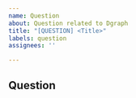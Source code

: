 ```yaml
---
name: Question
about: Question related to Dgraph
title: "[QUESTION] <Title>"
labels: question
assignees: ''

---
```

<!-- 
The issue tracker is not for questions.

- If you have a question, please try asking it on https://discuss.dgraph.io
- Our Docs: https://dgraph.io/docs/
- If it is code related, you could open it here
-->

## Question
